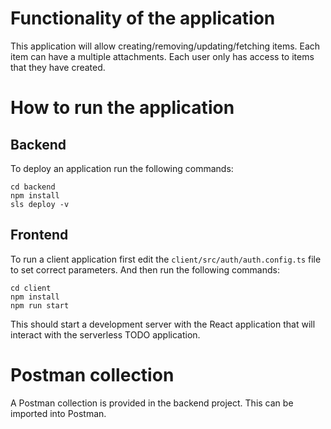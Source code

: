 # Functionality of the application

This application will allow creating/removing/updating/fetching items. Each item can have a multiple attachments. Each user only has access to items that they have created.


# How to run the application

## Backend

To deploy an application run the following commands:

```
cd backend
npm install
sls deploy -v
```

## Frontend

To run a client application first edit the `client/src/auth/auth.config.ts` file to set correct parameters. And then run the following commands:

```
cd client
npm install
npm run start
```

This should start a development server with the React application that will interact with the serverless TODO application.

# Postman collection

A Postman collection is provided in the backend project. This can be imported into Postman.
